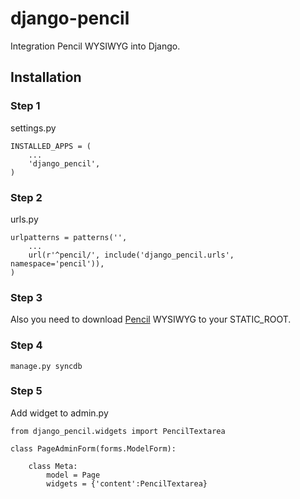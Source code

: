 # django-pencil

Integration Pencil WYSIWYG into Django.


## Installation

### Step 1
settings.py

    INSTALLED_APPS = (
        ...
        'django_pencil',
    )

### Step 2
urls.py

    urlpatterns = patterns('',
        ...
        url(r'^pencil/', include('django_pencil.urls', namespace='pencil')),
    )

### Step 3
Also you need to download [Pencil](https://github.com/un1t/pencil) WYSIWYG to your STATIC_ROOT.

### Step 4
    manage.py syncdb

### Step 5
Add widget to admin.py

    from django_pencil.widgets import PencilTextarea

    class PageAdminForm(forms.ModelForm):
        
        class Meta:
            model = Page
            widgets = {'content':PencilTextarea}

